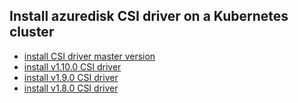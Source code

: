 ## Install azuredisk CSI driver on a Kubernetes cluster

 - [install CSI driver master version](./install-csi-driver-master.md)
 - [install v1.10.0 CSI driver](./install-csi-driver-v1.10.0.md)
 - [install v1.9.0 CSI driver](./install-csi-driver-v1.9.0.md)
 - [install v1.8.0 CSI driver](./install-csi-driver-v1.8.0.md)
